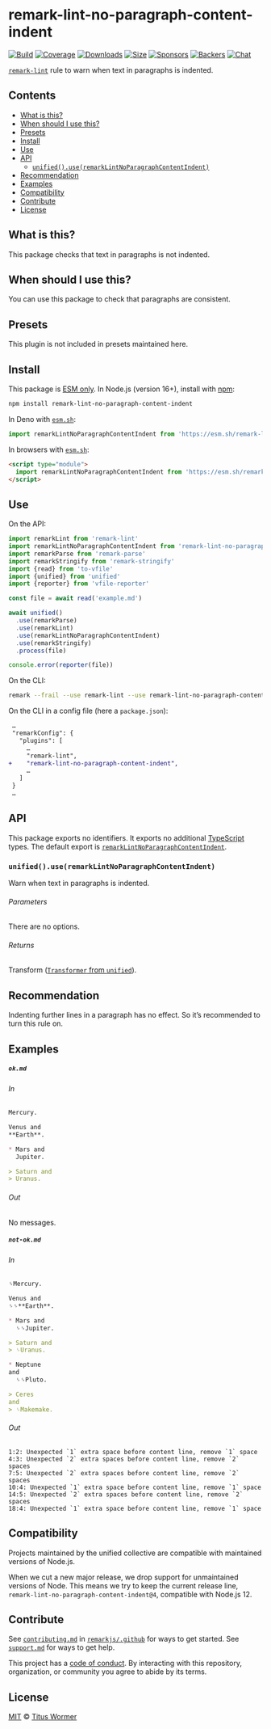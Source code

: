 <!--This file is generated-->

# remark-lint-no-paragraph-content-indent

[![Build][badge-build-image]][badge-build-url]
[![Coverage][badge-coverage-image]][badge-coverage-url]
[![Downloads][badge-downloads-image]][badge-downloads-url]
[![Size][badge-size-image]][badge-size-url]
[![Sponsors][badge-funding-sponsors-image]][badge-funding-url]
[![Backers][badge-funding-backers-image]][badge-funding-url]
[![Chat][badge-chat-image]][badge-chat-url]

[`remark-lint`][github-remark-lint] rule to warn when text in paragraphs is indented.

## Contents

* [What is this?](#what-is-this)
* [When should I use this?](#when-should-i-use-this)
* [Presets](#presets)
* [Install](#install)
* [Use](#use)
* [API](#api)
  * [`unified().use(remarkLintNoParagraphContentIndent)`](#unifieduseremarklintnoparagraphcontentindent)
* [Recommendation](#recommendation)
* [Examples](#examples)
* [Compatibility](#compatibility)
* [Contribute](#contribute)
* [License](#license)

## What is this?

This package checks that text in paragraphs is not indented.

## When should I use this?

You can use this package to check that paragraphs are consistent.

## Presets

This plugin is not included in presets maintained here.

## Install

This package is [ESM only][github-gist-esm].
In Node.js (version 16+),
install with [npm][npm-install]:

```sh
npm install remark-lint-no-paragraph-content-indent
```

In Deno with [`esm.sh`][esm-sh]:

```js
import remarkLintNoParagraphContentIndent from 'https://esm.sh/remark-lint-no-paragraph-content-indent@4'
```

In browsers with [`esm.sh`][esm-sh]:

```html
<script type="module">
  import remarkLintNoParagraphContentIndent from 'https://esm.sh/remark-lint-no-paragraph-content-indent@4?bundle'
</script>
```

## Use

On the API:

```js
import remarkLint from 'remark-lint'
import remarkLintNoParagraphContentIndent from 'remark-lint-no-paragraph-content-indent'
import remarkParse from 'remark-parse'
import remarkStringify from 'remark-stringify'
import {read} from 'to-vfile'
import {unified} from 'unified'
import {reporter} from 'vfile-reporter'

const file = await read('example.md')

await unified()
  .use(remarkParse)
  .use(remarkLint)
  .use(remarkLintNoParagraphContentIndent)
  .use(remarkStringify)
  .process(file)

console.error(reporter(file))
```

On the CLI:

```sh
remark --frail --use remark-lint --use remark-lint-no-paragraph-content-indent .
```

On the CLI in a config file (here a `package.json`):

```diff
 …
 "remarkConfig": {
   "plugins": [
     …
     "remark-lint",
+    "remark-lint-no-paragraph-content-indent",
     …
   ]
 }
 …
```

## API

This package exports no identifiers.
It exports no additional [TypeScript][typescript] types.
The default export is
[`remarkLintNoParagraphContentIndent`][api-remark-lint-no-paragraph-content-indent].

### `unified().use(remarkLintNoParagraphContentIndent)`

Warn when text in paragraphs is indented.

###### Parameters

There are no options.

###### Returns

Transform ([`Transformer` from `unified`][github-unified-transformer]).

## Recommendation

Indenting further lines in a paragraph has no effect.
So it’s recommended to turn this rule on.

## Examples

##### `ok.md`

###### In

```markdown
Mercury.

Venus and
**Earth**.

* Mars and
  Jupiter.

> Saturn and
> Uranus.
```

###### Out

No messages.

##### `not-ok.md`

###### In

```markdown
␠Mercury.

Venus and
␠␠**Earth**.

* Mars and
  ␠␠Jupiter.

> Saturn and
> ␠Uranus.

* Neptune
and
  ␠␠Pluto.

> Ceres
and
> ␠Makemake.
```

###### Out

```text
1:2: Unexpected `1` extra space before content line, remove `1` space
4:3: Unexpected `2` extra spaces before content line, remove `2` spaces
7:5: Unexpected `2` extra spaces before content line, remove `2` spaces
10:4: Unexpected `1` extra space before content line, remove `1` space
14:5: Unexpected `2` extra spaces before content line, remove `2` spaces
18:4: Unexpected `1` extra space before content line, remove `1` space
```

## Compatibility

Projects maintained by the unified collective are compatible with maintained
versions of Node.js.

When we cut a new major release, we drop support for unmaintained versions of
Node.
This means we try to keep the current release line,
`remark-lint-no-paragraph-content-indent@4`,
compatible with Node.js 12.

## Contribute

See [`contributing.md`][github-dotfiles-contributing] in [`remarkjs/.github`][github-dotfiles-health] for ways
to get started.
See [`support.md`][github-dotfiles-support] for ways to get help.

This project has a [code of conduct][github-dotfiles-coc].
By interacting with this repository, organization, or community you agree to
abide by its terms.

## License

[MIT][file-license] © [Titus Wormer][author]

[api-remark-lint-no-paragraph-content-indent]: #unifieduseremarklintnoparagraphcontentindent

[author]: https://wooorm.com

[badge-build-image]: https://github.com/remarkjs/remark-lint/workflows/main/badge.svg

[badge-build-url]: https://github.com/remarkjs/remark-lint/actions

[badge-chat-image]: https://img.shields.io/badge/chat-discussions-success.svg

[badge-chat-url]: https://github.com/remarkjs/remark/discussions

[badge-coverage-image]: https://img.shields.io/codecov/c/github/remarkjs/remark-lint.svg

[badge-coverage-url]: https://codecov.io/github/remarkjs/remark-lint

[badge-downloads-image]: https://img.shields.io/npm/dm/remark-lint-no-paragraph-content-indent.svg

[badge-downloads-url]: https://www.npmjs.com/package/remark-lint-no-paragraph-content-indent

[badge-funding-backers-image]: https://opencollective.com/unified/backers/badge.svg

[badge-funding-sponsors-image]: https://opencollective.com/unified/sponsors/badge.svg

[badge-funding-url]: https://opencollective.com/unified

[badge-size-image]: https://img.shields.io/bundlejs/size/remark-lint-no-paragraph-content-indent

[badge-size-url]: https://bundlejs.com/?q=remark-lint-no-paragraph-content-indent

[esm-sh]: https://esm.sh

[file-license]: https://github.com/remarkjs/remark-lint/blob/main/license

[github-dotfiles-coc]: https://github.com/remarkjs/.github/blob/main/code-of-conduct.md

[github-dotfiles-contributing]: https://github.com/remarkjs/.github/blob/main/contributing.md

[github-dotfiles-health]: https://github.com/remarkjs/.github

[github-dotfiles-support]: https://github.com/remarkjs/.github/blob/main/support.md

[github-gist-esm]: https://gist.github.com/sindresorhus/a39789f98801d908bbc7ff3ecc99d99c

[github-remark-lint]: https://github.com/remarkjs/remark-lint

[github-unified-transformer]: https://github.com/unifiedjs/unified#transformer

[npm-install]: https://docs.npmjs.com/cli/install

[typescript]: https://www.typescriptlang.org

